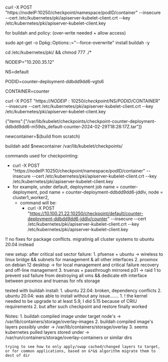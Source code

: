 curl -X POST "https://nodeIP:10250/checkpoint/namespace/podID/container" --insecure --cert /etc/kubernetes/pki/apiserver-kubelet-client.crt --key /etc/kubernetes/pki/apiserver-kubelet-client.key

for buildah and policy: (over-write needed + allow access)

sudo apt-get -o Dpkg::Options::="--force-overwrite" install buildah -y

cd /etc/kubernetes/pki/ && chmod 777 ./*



NODEIP="10.200.35.12"

NS=default

PODID=counter-deployment-ddbdd9dd6-vgts6

CONTAINER=counter

curl -X POST "https://$NODEIP:10250/checkpoint/$NS/$PODID/$CONTAINER" --insecure --cert /etc/kubernetes/pki/apiserver-kubelet-client.crt --key /etc/kubernetes/pki/apiserver-kubelet-client.key

{"items":["/var/lib/kubelet/checkpoints/checkpoint-counter-deployment-ddbdd9dd6-m59ds_default-counter-2024-02-29T18:28:17Z.tar"]}


newcontainer=$(build from scratch)

buildah add $newcontainer /var/lib/kubelet/checkpoints/



commands used for checkpointing:
 - curl -X POST "https://nodeIP:10250/checkpoint/namespace/podID/container" --insecure --cert /etc/kubernetes/pki/apiserver-kubelet-client.crt --key /etc/kubernetes/pki/apiserver-kubelet-client.key
 - for example, under default, deployment job name = counter-deployment, pod name = counter-deployment-ddbdd9dd6-jddlv, node = cluster1_worker2,
   - command will be:
     - curl -X POST "https://10.100.21.22:10250/checkpoint/default/counter-deployment-ddbdd9dd6-jddlv/counter" --insecure --cert /etc/kubernetes/pki/apiserver-kubelet-client.crt --key /etc/kubernetes/pki/apiserver-kubelet-client.key



!! no fixes for package conflicts. migratinig all cluster systems to ubuntu 20.04 instead

new setup: after critical ssd sector failure:
    1. pfsense + ubuntu -> wireless to linux bridge && subnets for management & all other interfaces
    2. proxmox on debian 12 desktop -> for local management and critical failure recovery and off-line management
    3. truenas + passthrough mirrored p31 -> raid 1 to prevent ssd failure from destroying all vms && dedicate eth interface between proxmox and truenas for nfs storage

tested with buildah install:
    1. ubuntu 22.04: broken, dependency conflicts
    2. ubuntu 20.04: was able to install without any issue.......
       1. ! the kernel needed to be upgrade to at least 5.9, I did 5.15 because of CRIU requirements
       2. but after such checkpoint and restore finally worked

Notes: 
    1. buildah compiled image under target node's -> /var/lib/containers/storage/overlay-images
    2. buildah compiled image's layers possibly under -> /var/lib/containers/storage/overlay
    3. seems kubernetes pulled layers stored under -> /var/run/containers/storage/overlay-containers or similar dirs

    trying to see how to only apply/swap cached/changed layers to target, or for common applications, based on &*&$ algorithm migrate them to dest of dir